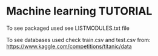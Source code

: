 # Machine learning TUTORIAL 

To see packaged used see LISTMODULES.txt file

To see databases used check train.csv and test.csv from: https://www.kaggle.com/competitions/titanic/data





